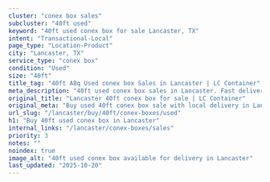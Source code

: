 ```yaml
---
cluster: "conex box sales"
subcluster: "40ft used"
keyword: "40ft used conex box for sale Lancaster, TX"
intent: "Transactional-Local"
page_type: "Location-Product"
city: "Lancaster, TX"
service_type: "conex box"
condition: "Used"
size: "40ft"
title_tag: "40ft A8q Used conex box Sales in Lancaster | LC Container"
meta_description: "40ft used conex box sales in Lancaster. Fast delivery, competitive pricing. Serving conex boxes area. Quote ID: UUU. Call (214) 524-4168 for your free quote today."
original_title: "Lancaster 40ft conex box for sale | LC Container"
original_meta: "Buy used 40ft conex box sale with local delivery in Lancaster, TX. LC Container — local Since 2003. Request a fast quote today."
url_slug: "/lancaster/buy/40ft/conex-boxes/used"
h1: "Buy 40ft used conex box in Lancaster"
internal_links: "/lancaster/conex-boxes/sales"
priority: 3
notes: ""
noindex: true
image_alt: "40ft used conex box available for delivery in Lancaster"
last_updated: "2025-10-20"
---
```


<!-- TODO: Add unique city/inventory copy, images, and internal links here. -->
